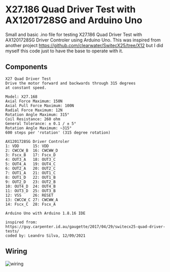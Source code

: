 # X27.186 Quad Driver Test with AX1201728SG and Arduino Uno

Small and basic .ino file for testing X27.186 Quad Driver Test with AX1201728SG Driver Controler using Arduino Uno. This was inspired from another project https://github.com/clearwater/SwitecX25/tree/X12 but I did myself this code just to have the base to operate with it.

## Components 

```
X27 Quad Driver Test
Drive the motor forward and backwards through 315 degrees
at constant speed.

Model: X27.168
Axial Force Maximum: 150N
Axial Pull Force Maximum: 100N
Radial Force Maximum: 12N
Rotation Angle Maximum: 315°
Coil Resistance: 260 ohm
General Tolerance: ± 0.1 / ± 5°
Rotation Angle Maximum: ~315°
600 steps per 'rotation' (315 degree rotation)

AX1201728SG Driver Controler
1: VDD      15: VDD
2: CWCCW_B  16: CWCWW_D
3: Fscx_B   17: Fscx_D
4: OUT3_A   18: OUT3_C
5: OUT4_A   19: OUT4_C
6: OUT2_A   20: OUT2_C
7: OUT1_A   21: OUT1_C
8: OUT1_D   22: OUT1_B
9: OUT2_D   23: OUT2_B
10: OUT4_D  24: OUT4_B
11: OUT3_D  25: OUT3_B
12: VSS     26: RESET
13: CWCCW_C 27: CWCWW_A
14: Fscx_C  28: Fscx_A

Arduino Uno with Arduino 1.8.16 IDE

inspired from: https://guy.carpenter.id.au/gaugette/2017/04/29/switecx25-quad-driver-tests/
coded by: Leandro Silva, 12/09/2021
```

## Wiring

![wiring](https://user-images.githubusercontent.com/32444168/133330388-b8a7cbf4-41fd-47bc-ac2b-2bc1d511bf70.jpg)
